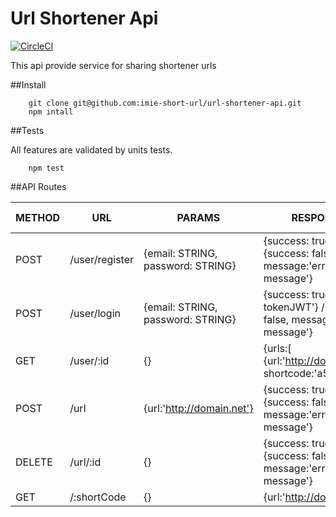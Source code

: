  Url Shortener Api
 =============
 [![CircleCI](https://circleci.com/gh/imie-short-url/url-shortener-api.svg?style=shield)](https://circleci.com/gh/imie-short-url/url-shortener-api) 
 
 This api provide service for sharing shortener urls
 
 ##Install
```
    git clone git@github.com:imie-short-url/url-shortener-api.git
    npm intall
```

  ##Tests
  
 All features are validated by units tests.
```
    npm test
```
 
 
  ##API Routes
  
| METHOD | URL  | PARAMS  | RESPONSE  | need JWT |
|---|---|---|---| ---|
|POST| /user/register | {email: STRING, password: STRING} | {success: true} / {success: false, message:'error message'}|false|
|POST| /user/login | {email: STRING, password: STRING} | {success: true, token: tokenJWT'} / {success: false, message:'error message'}|false|
|GET| /user/:id| {} | {urls:[ {url:'http://domain.net', shortcode:'a53rT9'}]}|true|
|POST| /url | {url:'http://domain.net'} | {success: true} / {success: false, message:'error message'} |true|
|DELETE| /url/:id| {} | {success: true} / {success: false, message:'error message'} |true|
|GET | /:shortCode | {} | {url:'http://domain.net'} | false |
 
 

 
